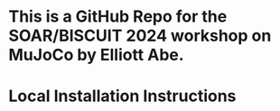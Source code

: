 # This is a GitHub Repo for the SOAR/BISCUIT 2024 workshop on MuJoCo by Elliott Abe. 

# Local Installation Instructions
